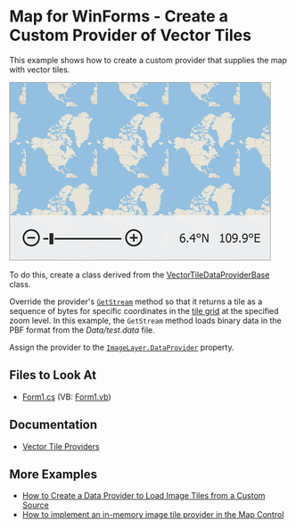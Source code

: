 # Map for WinForms - Create a Custom Provider of Vector Tiles

This example shows how to create a custom provider that supplies the map with vector tiles.

![Resulting map](Images/resulting-map.png)

To do this, create a class derived from the [VectorTileDataProviderBase](https://docs.devexpress.com/WindowsForms/DevExpress.XtraMap.VectorTileDataProviderBase) class. 

Override the provider's [`GetStream`](https://docs.devexpress.com/WindowsForms/DevExpress.XtraMap.VectorTileDataProviderBase.GetStream(System.Int64-System.Int64-System.Int64)?p=netframework) method so that it returns a tile as a sequence of bytes for specific coordinates in the [tile grid](https://en.wikipedia.org/wiki/Tiled_web_map) at the specified zoom level. In this example, the `GetStream` method loads binary data in the PBF format from the *Data/test.data* file.

Assign the provider to the [`ImageLayer.DataProvider`](https://docs.devexpress.com/WindowsForms/DevExpress.XtraMap.ImageLayer.DataProvider?p=netframework) property.

## Files to Look At

* [Form1.cs](./CS/Form1.cs) (VB: [Form1.vb](./VB/Form1.vb))

## Documentation

* [Vector Tile Providers](https://docs.devexpress.com/WindowsForms/401639/controls-and-libraries/map-control/vector-data/providing-data/vector-tile-providers?p=netframework)

## More Examples

* [How to Create a Data Provider to Load Image Tiles from a Custom Source](https://github.com/DevExpress-Examples/winforms-map-load-image-tiles-from-custom-source)
* [How to implement an in-memory image tile provider in the Map Control](https://github.com/DevExpress-Examples/how-to-use-in-memory-image-tile-provider)